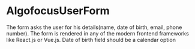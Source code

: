 # AlgofocusUserForm

The form asks the user for his details(name, date of birth, email, phone number). The form is rendered in any of the modern frontend frameworks like React.js or Vue.js. Date of birth field should be a calendar option
